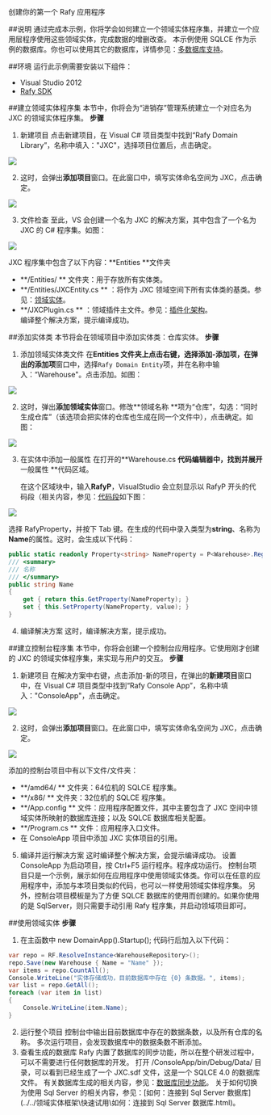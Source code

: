 创建你的第一个 Rafy 应用程序  

##说明
通过完成本示例，你将学会如何建立一个领域实体程序集，并建立一个应用层程序使用这些领域实体，完成数据的增删改查。
本示例使用 SQLCE 作为示例的数据库。你也可以使用其它的数据库，详情参见：[多数据库支持](../../领域实体框架\ORM\多数据库支持.html)。

##环境
运行此示例需要安装以下组件：
 - Visual Studio 2012
 - [Rafy SDK](../../领域实体框架\安装.html)

##建立领域实体程序集
本节中，你将会为“进销存”管理系统建立一个对应名为 JXC 的领域实体程序集。
**步骤**
1. 新建项目
  点击新建项目，在 Visual C# 项目类型中找到“Rafy Domain Library”，名称中填入："JXC"，选择项目位置后，点击确定。

  ![](../../../images/第一个程序01.png)

2. 这时，会弹出**添加项目**窗口。在此窗口中，填写实体命名空间为 JXC，点击确定。

  ![](../../../images/第一个程序02.png)

3. 文件检查
  至此，VS 会创建一个名为 JXC 的解决方案，其中包含了一个名为 JXC 的 C# 程序集。如图：

  ![](../../../images/第一个程序03.png)

  JXC 程序集中包含了以下内容：**Entities **文件夹
 - **/Entities/ ** 文件夹：用于存放所有实体类。                                        
 - **/Entities/JXCEntity.cs ** ：将作为 JXC 领域空间下所有实体类的基类。参见：[领域实体](../../领域实体框架\领域实体.html)。                                        
 - **/JXCPlugin.cs ** ：领域插件主文件。参见：[插件化架构](../../设计理念\插件化架构.html)。                                        
     编译整个解决方案，提示编译成功。

##添加实体类
本节将会在领域项目中添加实体类：仓库实体。
**步骤**
1. 添加领域实体类文件
  在**Entities **文件夹上点击右键，选择添加-添加项，在弹出的**添加项**窗口中，选择`Rafy Domain Entity`项，并在名称中输入：“Warehouse"。点击添加。如图：

  ![](../../../images/第一个程序04.png)

2. 这时，弹出**添加领域实体**窗口。修改**领域名称 **项为“仓库”，勾选：“同时生成仓库”（该选项会把实体的仓库也生成在同一个文件中），点击确定。如图：

  ![](../../../images/第一个程序05.png)

3. 在实体中添加一般属性
  在打开的**Warehouse.cs **代码编辑器中，找到并展开**一般属性 **代码区域。

   在这个区域块中，输入**RafyP**，VisualStudio 会立刻显示以 RafyP 开头的代码段（相关内容，参见：[代码段](../../领域实体框架\其它\代码段.html)如下图：

  ![](../../../images/第一个程序06.png)

  选择 RafyProperty，并按下 Tab 键。在生成的代码中录入类型为**string**、名称为**Name**的属性。这时，会生成以下代码：

```csharp
public static readonly Property<string> NameProperty = P<Warehouse>.Register(e => e.Name);
/// <summary>
/// 名称
/// </summary>
public string Name
{
    get { return this.GetProperty(NameProperty); }
    set { this.SetProperty(NameProperty, value); }
}
```

4. 编译解决方案
  这时，编译解决方案，提示成功。

##建立控制台程序集
本节中，你将会创建一个控制台应用程序。它使用刚才创建的 JXC 的领域实体程序集，来实现与用户的交互。
**步骤**
1. 新建项目
  在解决方案中右键，点击添加-新的项目，在弹出的**新建项目**窗口中，在 Visual C# 项目类型中找到“Rafy Console App”，名称中填入："ConsoleApp"，点击确定。

  ![](../../../images/第一个程序07.png)

2. 这时，会弹出**添加项目**窗口。在此窗口中，填写实体命名空间为 JXC，点击确定。

  ![](../../../images/第一个程序08.png)

  添加的控制台项目中有以下文件/文件夹：
 - **/amd64/ ** 文件夹：64位机的 SQLCE 程序集。                                        
 - **/x86/ ** 文件夹：32位机的 SQLCE 程序集。                                        
 - **/App.config ** 文件：应用程序配置文件，其中主要包含了 JXC 空间中领域实体所映射的数据库连接；以及 SQLCE 数据库相关配置。                                        
 - **/Program.cs ** 文件：应用程序入口文件。                                        
 - 在 ConsoleApp 项目中添加 JXC 实体项目的引用。
5. 编译并运行解决方案
  这时编译整个解决方案，会提示编译成功。
  设置 ConsoleApp 为启动项目，按 Ctrl+F5 运行程序。程序成功运行。
  控制台项目只是一个示例，展示如何在应用程序中使用领域实体类。你可以在任意的应用程序中，添加与本项目类似的代码，也可以一样使用领域实体程序集。
  另外，控制台项目模板是为了方便 SQLCE 数据库的使用而创建的。如果你使用的是 SqlServer，则只需要手动引用 Rafy 程序集，并启动领域项目即可。

##使用领域实体
**步骤**
1. 在主函数中 new DomainApp().Startup(); 代码行后加入以下代码：

```cs
var repo = RF.ResolveInstance<WarehouseRepository>();
repo.Save(new Warehouse { Name = "Name" });
var items = repo.CountAll();
Console.WriteLine("实体存储成功，目前数据库中存在 {0} 条数据。", items);
var list = repo.GetAll();
foreach (var item in list)
{
    Console.WriteLine(item.Name);
}
```

2. 运行整个项目
  控制台中输出目前数据库中存在的数据条数，以及所有仓库的名称。
  多次运行项目，会发现数据库中的数据条数不断添加。
3. 查看生成的数据库
  Rafy 内置了数据库的同步功能，所以在整个研发过程中，可以不需要进行任何数据库的开发。
  打开 /ConsoleApp/bin/Debug/Data/ 目录，可以看到已经生成了一个 JXC.sdf 文件，这是一个 SQLCE 4.0 的数据库文件。
  有关数据库生成的相关内容，参见：[数据库同步功能](../../领域实体框架\ORM\数据库同步功能.html)。
  关于如何切换为使用 Sql Server 的相关内容，参见：[如何：连接到 Sql Server 数据库](../../领域实体框架\快速试用\如何：连接到 Sql Server 数据库.html)。
